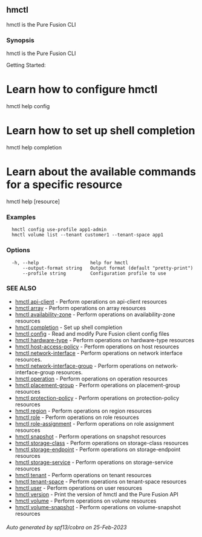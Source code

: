 ## hmctl

hmctl is the Pure Fusion CLI

### Synopsis

hmctl is the Pure Fusion CLI

Getting Started:
  # Learn how to configure hmctl
  hmctl help config

  # Learn how to set up shell completion
  hmctl help completion

  # Learn about the available commands for a specific resource
  hmctl help [resource]

### Examples

```
  hmctl config use-profile app1-admin
  hmctl volume list --tenant customer1 --tenant-space app1
```

### Options

```
  -h, --help                   help for hmctl
      --output-format string   Output format (default "pretty-print")
      --profile string         Configuration profile to use
```

### SEE ALSO

* [hmctl api-client](hmctl_api-client.md)	 - Perform operations on api-client resources
* [hmctl array](hmctl_array.md)	 - Perform operations on array resources
* [hmctl availability-zone](hmctl_availability-zone.md)	 - Perform operations on availability-zone resources
* [hmctl completion](hmctl_completion.md)	 - Set up shell completion
* [hmctl config](hmctl_config.md)	 - Read and modify Pure Fusion client config files
* [hmctl hardware-type](hmctl_hardware-type.md)	 - Perform operations on hardware-type resources
* [hmctl host-access-policy](hmctl_host-access-policy.md)	 - Perform operations on host resources
* [hmctl network-interface](hmctl_network-interface.md)	 - Perform operations on network interface resources.
* [hmctl network-interface-group](hmctl_network-interface-group.md)	 - Perform operations on network-interface-group resources.
* [hmctl operation](hmctl_operation.md)	 - Perform operations on operation resources
* [hmctl placement-group](hmctl_placement-group.md)	 - Perform operations on placement-group resources
* [hmctl protection-policy](hmctl_protection-policy.md)	 - Perform operations on protection-policy resources
* [hmctl region](hmctl_region.md)	 - Perform operations on region resources
* [hmctl role](hmctl_role.md)	 - Perform operations on role resources
* [hmctl role-assignment](hmctl_role-assignment.md)	 - Perform operations on role assignment resources
* [hmctl snapshot](hmctl_snapshot.md)	 - Perform operations on snapshot resources
* [hmctl storage-class](hmctl_storage-class.md)	 - Perform operations on storage-class resources
* [hmctl storage-endpoint](hmctl_storage-endpoint.md)	 - Perform operations on storage-endpoint resources
* [hmctl storage-service](hmctl_storage-service.md)	 - Perform operations on storage-service resources
* [hmctl tenant](hmctl_tenant.md)	 - Perform operations on tenant resources
* [hmctl tenant-space](hmctl_tenant-space.md)	 - Perform operations on tenant-space resources
* [hmctl user](hmctl_user.md)	 - Perform operations on user resources
* [hmctl version](hmctl_version.md)	 - Print the version of hmctl and the Pure Fusion API
* [hmctl volume](hmctl_volume.md)	 - Perform operations on volume resources
* [hmctl volume-snapshot](hmctl_volume-snapshot.md)	 - Perform operations on volume-snapshot resources

###### Auto generated by spf13/cobra on 25-Feb-2023
